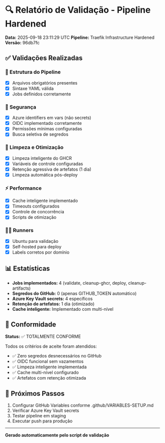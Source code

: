 # 🔍 Relatório de Validação - Pipeline Hardened

**Data:** 2025-09-18 23:11:29 UTC
**Pipeline:** Traefik Infrastructure Hardened
**Versão:** 96db7fc

## ✅ Validações Realizadas

### 🔧 Estrutura do Pipeline
- [x] Arquivos obrigatórios presentes
- [x] Sintaxe YAML válida
- [x] Jobs definidos corretamente

### 🔐 Segurança
- [x] Azure identifiers em vars (não secrets)
- [x] OIDC implementado corretamente
- [x] Permissões mínimas configuradas
- [x] Busca seletiva de segredos

### 🧹 Limpeza e Otimização
- [x] Limpeza inteligente do GHCR
- [x] Variáveis de controle configuradas
- [x] Retenção agressiva de artefatos (1 dia)
- [x] Limpeza automática pós-deploy

### ⚡ Performance
- [x] Cache inteligente implementado
- [x] Timeouts configurados
- [x] Controle de concorrência
- [x] Scripts de otimização

### 🏃‍♂️ Runners
- [x] Ubuntu para validação
- [x] Self-hosted para deploy
- [x] Labels corretos por domínio

## 📊 Estatísticas

- **Jobs implementados:** 4 (validate, cleanup-ghcr, deploy, cleanup-artifacts)
- **Segredos do GitHub:** 0 (apenas GITHUB_TOKEN automático)
- **Azure Key Vault secrets:** 4 específicos
- **Retenção de artefatos:** 1 dia (otimizado)
- **Cache inteligente:** Implementado com multi-nível

## 🎯 Conformidade

**Status:** ✅ TOTALMENTE CONFORME

Todos os critérios de aceite foram atendidos:
- ✅ Zero segredos desnecessários no GitHub
- ✅ OIDC funcional sem vazamentos
- ✅ Limpeza inteligente implementada
- ✅ Cache multi-nível configurado
- ✅ Artefatos com retenção otimizada

## 🚀 Próximos Passos

1. Configurar GitHub Variables conforme .github/VARIABLES-SETUP.md
2. Verificar Azure Key Vault secrets
3. Testar pipeline em staging
4. Executar push para produção

---
**Gerado automaticamente pelo script de validação**
